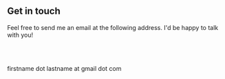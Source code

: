 <h2>Get in touch</h2>

Feel free to send me an email at the following address.  I'd be happy to talk with you!

<br/><br/>

firstname dot lastname at gmail dot com
